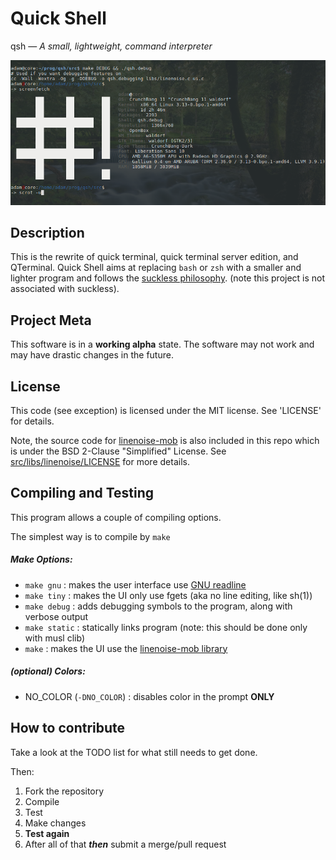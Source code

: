 Quick Shell
==============
qsh — _A small, lightweight, command interpreter_

![screen shot](https://github.com/mckenney5/qsh/raw/master/sc.png)

## Description
This is the rewrite of quick terminal, quick terminal server edition, and QTerminal. 
Quick Shell aims at replacing `bash` or `zsh` with a smaller and lighter program and follows
the [suckless philosophy](https://suckless.org/philosophy/). (note this project is not
associated with suckless).

## Project Meta
This software is in a **working alpha** state.
The software may not work and may have drastic changes in the future.

## License
This code (see exception) is licensed under the MIT license. See 'LICENSE' for details. 

Note, the source code for [linenoise-mob](https://github.com/rain-1/linenoise-mob) is also 
included in this repo which is under the BSD 2-Clause "Simplified" License. 
See [src/libs/linenoise/LICENSE](https://raw.githubusercontent.com/mckenney5/qsh/master/src/libs/linenoise/LICENSE) 
for more details.

## Compiling and Testing
This program allows a couple of compiling options.

The simplest way is to compile by `make`

##### Make Options:
* `make gnu`	: makes the user interface use [GNU readline](https://tiswww.case.edu/php/chet/readline/rltop.html)
* `make tiny`	: makes the UI only use fgets (aka no line editing, like sh(1))
* `make debug`	: adds debugging symbols to the program, along with verbose output
* `make static`	: statically links program (note: this should be done only with musl clib)
* `make`	: makes the UI use the [linenoise-mob library](https://github.com/rain-1/linenoise-mob)

##### (optional) Colors:
* NO_COLOR (`-DNO_COLOR`)	: disables color in the prompt **ONLY**

## How to contribute
Take a look at the TODO list for what still needs to get done.

Then:
1. Fork the repository
2. Compile
3. Test
4. Make changes
5. **Test again**
6. After all of that **_then_** submit a merge/pull request
